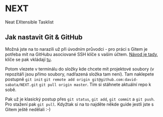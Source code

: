NEXT
====

Neat EXtensible Tasklist


Jak nastavit Git & GitHub
-------------------------
Možná jste na to narazili už při úvodním průvodci - pro práci s Gitem je potřeba mít na GitHubu asociované SSH klíče s vaším účtem. [Návod je tady](https://help.github.com/articles/generating-ssh-keys), klíče se pak vkládají [tu](https://github.com/settings/ssh).

Potom vlezete v terminálu do složky kde chcete mít projektové soubory (v repozitáři jsou přímo soubory, nadřazená složka tam není). Tam naklepete postupně
`git init`
`git remote add origin git@github.com:david-sabata/NEXT.git`
`git pull origin master`. Tím si stáhnete aktuální repo k sobě.

Pak už je klasický postup přes `git status`, `git add`, `git commit` a `git push`. Pro stažení pak `git pull`. Kdyžtak si na to najděte někde guide jestli jste s Gitem ještě nedělali :-)